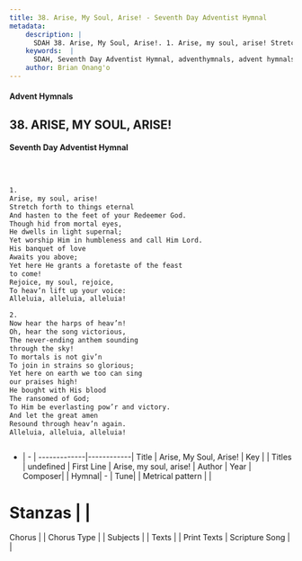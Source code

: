 ```yaml
---
title: 38. Arise, My Soul, Arise! - Seventh Day Adventist Hymnal
metadata:
    description: |
      SDAH 38. Arise, My Soul, Arise!. 1. Arise, my soul, arise! Stretch forth to things eternal And hasten to the feet of your Redeemer God. Though hid from mortal eyes, He dwells in light supernal; Yet worship Him in humbleness and call Him Lord. His banquet of love Awaits you above; Yet here He grants a foretaste of the feast to come! Rejoice, my soul, rejoice, To heav’n lift up your voice: Alleluia, alleluia, alleluia!
    keywords:  |
      SDAH, Seventh Day Adventist Hymnal, adventhymnals, advent hymnals, Arise, My Soul, Arise!, Arise, my soul, arise! 
    author: Brian Onang'o
---
```


#### Advent Hymnals
## 38. ARISE, MY SOUL, ARISE!
#### Seventh Day Adventist Hymnal

```txt



1.
Arise, my soul, arise!
Stretch forth to things eternal
And hasten to the feet of your Redeemer God.
Though hid from mortal eyes,
He dwells in light supernal;
Yet worship Him in humbleness and call Him Lord.
His banquet of love
Awaits you above;
Yet here He grants a foretaste of the feast
to come!
Rejoice, my soul, rejoice,
To heav’n lift up your voice:
Alleluia, alleluia, alleluia!

2.
Now hear the harps of heav’n!
Oh, hear the song victorious,
The never-ending anthem sounding
through the sky!
To mortals is not giv’n
To join in strains so glorious;
Yet here on earth we too can sing
our praises high!
He bought with His blood
The ransomed of God;
To Him be everlasting pow’r and victory.
And let the great amen
Resound through heav’n again.
Alleluia, alleluia, alleluia!



```

- |   -  |
-------------|------------|
Title | Arise, My Soul, Arise! |
Key |  |
Titles | undefined |
First Line | Arise, my soul, arise! |
Author | 
Year | 
Composer|  |
Hymnal|  - |
Tune|  |
Metrical pattern | |
# Stanzas |  |
Chorus |  |
Chorus Type |  |
Subjects |  |
Texts |  |
Print Texts | 
Scripture Song |  |
  
